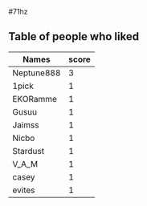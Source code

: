 #71hz
## Table of people who liked
Names | score
--- | ---
Neptune888 | 3
1pick | 1
EKORamme | 1
Gusuu | 1
Jaimss | 1
Nicbo | 1
Stardust | 1
V_A_M | 1
casey | 1
evites | 1
